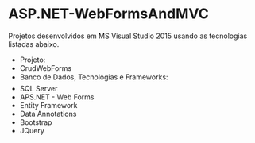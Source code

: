 # ASP.NET-WebFormsAndMVC
Projetos desenvolvidos em MS Visual Studio 2015 usando as tecnologias listadas abaixo.

- Projeto: 
 - CrudWebForms
- Banco de Dados, Tecnologias e Frameworks:
 - SQL Server
 - APS.NET - Web Forms
 - Entity Framework
 - Data Annotations
 - Bootstrap
 - JQuery
